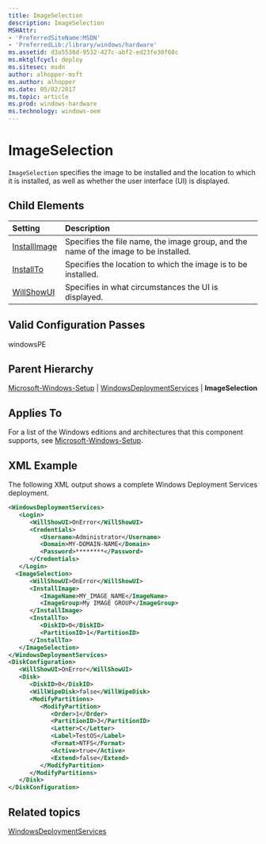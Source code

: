 ```yaml
---
title: ImageSelection
description: ImageSelection
MSHAttr:
- 'PreferredSiteName:MSDN'
- 'PreferredLib:/library/windows/hardware'
ms.assetid: d3a5536d-9532-427c-abf2-ed23fe30f68c
ms.mktglfcycl: deploy
ms.sitesec: msdn
author: alhopper-msft
ms.author: alhopper
ms.date: 05/02/2017
ms.topic: article
ms.prod: windows-hardware
ms.technology: windows-oem
---
```

# ImageSelection

`ImageSelection` specifies the image to be installed and the location to which it is installed, as well as whether the user interface (UI) is displayed.

## Child Elements

| Setting                 | Description                                                                           |
|:------------------------|:--------------------------------------------------------------------------------------|
| [InstallImage](microsoft-windows-setup-windowsdeploymentservices-imageselection-installimage.md) | Specifies the file name, the image group, and the name of the image to be installed. |
| [InstallTo](microsoft-windows-setup-windowsdeploymentservices-imageselection-installto.md) | Specifies the location to which the image is to be installed. |
| [WillShowUI](microsoft-windows-setup-windowsdeploymentservices-imageselection-willshowui.md) | Specifies in what circumstances the UI is displayed. |

## Valid Configuration Passes

windowsPE

## Parent Hierarchy

[Microsoft-Windows-Setup](microsoft-windows-setup.md) | [WindowsDeploymentServices](microsoft-windows-setup-windowsdeploymentservices.md) | **ImageSelection**

## Applies To

For a list of the Windows editions and architectures that this component supports, see [Microsoft-Windows-Setup](microsoft-windows-setup.md).

## XML Example

The following XML output shows a complete Windows Deployment Services deployment.

```XML
<WindowsDeploymentServices>
   <Login>
      <WillShowUI>OnError</WillShowUI>
      <Credentials>
         <Username>Administrator</Username>
         <Domain>MY-DOMAIN-NAME</Domain>
         <Password>********</Password>
      </Credentials>
   </Login>
  <ImageSelection>
      <WillShowUI>OnError</WillShowUI>
      <InstallImage>
         <ImageName>MY_IMAGE_NAME</ImageName>
         <ImageGroup>My IMAGE GROUP</ImageGroup>
      </InstallImage>
      <InstallTo>
         <DiskID>0</DiskID>
         <PartitionID>1</PartitionID>
      </InstallTo>
   </ImageSelection>
</WindowsDeploymentServices>
<DiskConfiguration>
   <WillShowUI>OnError</WillShowUI>
   <Disk>
      <DiskID>0</DiskID>
      <WillWipeDisk>false</WillWipeDisk>
      <ModifyPartitions>
         <ModifyPartition>
            <Order>1</Order>
            <PartitionID>3</PartitionID>
            <Letter>C</Letter>
            <Label>TestOS</Label>
            <Format>NTFS</Format>
            <Active>true</Active>
            <Extend>false</Extend>
         </ModifyPartition>
      </ModifyPartitions>
   </Disk>
</DiskConfiguration>
```

## Related topics

[WindowsDeploymentServices](microsoft-windows-setup-windowsdeploymentservices.md)
